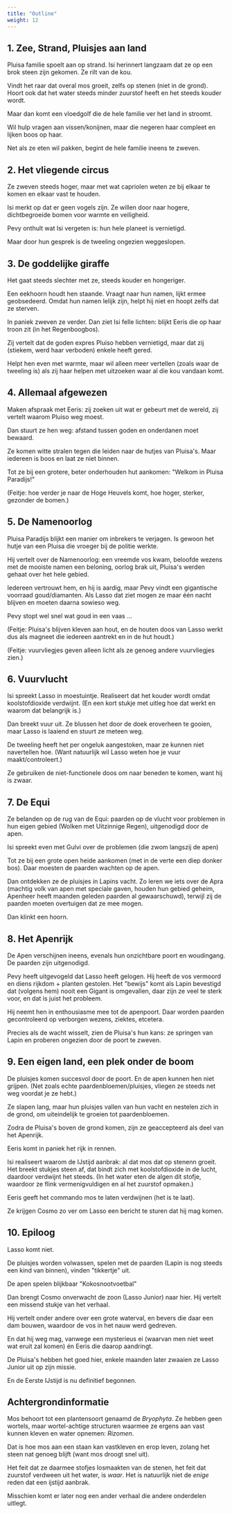 ```yaml
---
title: "Outline"
weight: 12
---
```


## 1. Zee, Strand, Pluisjes aan land

Pluisa familie spoelt aan op strand. Isi herinnert langzaam dat ze op een brok steen zijn gekomen. Ze rilt van de kou.

Vindt het raar dat overal mos groeit, zelfs op stenen (niet in de grond). Hoort ook dat het water steeds minder zuurstof heeft en het steeds kouder wordt.

Maar dan komt een vloedgolf die de hele familie ver het land in stroomt.

Wil hulp vragen aan vissen/konijnen, maar die negeren haar compleet en lijken boos op haar.

Net als ze eten wil pakken, begint de hele familie ineens te zweven.

## 2. Het vliegende circus

Ze zweven steeds hoger, maar met wat capriolen weten ze bij elkaar te komen en elkaar vast te houden.

Isi merkt op dat er geen vogels zijn. Ze willen door naar hogere, dichtbegroeide bomen voor warmte en veiligheid.

Pevy onthult wat Isi vergeten is: hun hele planeet is vernietigd.

Maar door hun gesprek is de tweeling ongezien weggeslopen.

## 3. De goddelijke giraffe

Het gaat steeds slechter met ze, steeds kouder en hongeriger.

Een eekhoorn houdt hen staande. Vraagt naar hun namen, lijkt ermee geobsedeerd. Omdat hun namen lelijk zijn, helpt hij niet en hoopt zelfs dat ze sterven.

In paniek zweven ze verder. Dan ziet Isi felle lichten: blijkt Eeris die op haar troon zit (in het Regenboogbos).

Zij vertelt dat de goden expres Pluiso hebben vernietigd, maar dat zij (stiekem, werd haar verboden) enkele heeft gered.

Helpt hen even met warmte, maar wil alleen meer vertellen (zoals waar de tweeling is) als zij haar helpen met uitzoeken waar al die kou vandaan komt.

## 4. Allemaal afgewezen

Maken afspraak met Eeris: zij zoeken uit wat er gebeurt met de wereld, zij vertelt waarom Pluiso weg moest.

Dan stuurt ze hen weg: afstand tussen goden en onderdanen moet bewaard.

Ze komen witte stralen tegen die leiden naar de hutjes van Pluisa's. Maar iedereen is boos en laat ze niet binnen.

Tot ze bij een grotere, beter onderhouden hut aankomen: "Welkom in Pluisa Paradijs!"

(Feitje: hoe verder je naar de Hoge Heuvels komt, hoe hoger, sterker, gezonder de bomen.)

## 5. De Namenoorlog

Pluisa Paradijs blijkt een manier om inbrekers te verjagen. Is gewoon het hutje van een Pluisa die vroeger bij de politie werkte.

Hij vertelt over de Namenoorlog: een vreemde vos kwam, beloofde wezens met de mooiste namen een beloning, oorlog brak uit, Pluisa's werden gehaat over het hele gebied.

Iedereen vertrouwt hem, en hij is aardig, maar Pevy vindt een gigantische voorraad goud/diamanten. Als Lasso dat ziet mogen ze maar één nacht blijven en moeten daarna sowieso weg.

Pevy stopt wel snel wat goud in een vaas ...

(Feitje: Pluisa's blijven kleven aan hout, en de houten doos van Lasso werkt dus als magneet die iedereen aantrekt en in de hut houdt.)

(Feitje: vuurvliegjes geven alleen licht als ze genoeg andere vuurvliegjes zien.)

## 6. Vuurvlucht
Isi spreekt Lasso in moestuintje. Realiseert dat het kouder wordt omdat koolstofdioxide verdwijnt. (En een kort stukje met uitleg hoe dat werkt en waarom dat belangrijk is.)

Dan breekt vuur uit. Ze blussen het door de doek eroverheen te gooien, maar Lasso is laaiend en stuurt ze meteen weg. 

De tweeling heeft het per ongeluk aangestoken, maar ze kunnen niet navertellen hoe. (Want natuurlijk wil Lasso weten hoe je vuur maakt/controleert.)

Ze gebruiken de niet-functionele doos om naar beneden te komen, want hij is zwaar.

## 7. De Equi

Ze belanden op de rug van de Equi: paarden op de vlucht voor problemen in hun eigen gebied (Wolken met Uitzinnige Regen), uitgenodigd door de apen.

Isi spreekt even met Gulvi over de problemen (die zwom langszij de apen)

Tot ze bij een grote open heide aankomen (met in de verte een diep donker bos). Daar moesten de paarden wachten op de apen.

Dan ontdekken ze de pluisjes in Lapins vacht. Zo leren we iets over de Apra (machtig volk van apen met speciale gaven, houden hun gebied geheim, Apenheer heeft maanden geleden paarden al gewaarschuwd), terwijl zij de paarden moeten overtuigen dat ze mee mogen.

Dan klinkt een hoorn.

## 8. Het Apenrijk

De Apen verschijnen ineens, evenals hun onzichtbare poort en woudingang. De paarden zijn uitgenodigd.

Pevy heeft uitgevogeld dat Lasso heeft gelogen. Hij heeft de vos vermoord en diens rijkdom + planten gestolen. Het "bewijs" komt als Lapin bevestigd dat (volgens hem) nooit een Gigant is omgevallen, daar zijn ze veel te sterk voor, en dat is juist het probleem.

Hij neemt hen in enthousiasme mee tot de apenpoort. Daar worden paarden gecontroleerd op verborgen wezens, ziektes, etcetera.

Precies als de wacht wisselt, zien de Pluisa's hun kans: ze springen van Lapin en proberen ongezien door de poort te zweven.

## 9. Een eigen land, een plek onder de boom

De pluisjes komen succesvol door de poort. En de apen kunnen hen niet grijpen. (Net zoals echte paardenbloemen/pluisjes, vliegen ze steeds net weg voordat je ze hebt.)

Ze slapen lang, maar hun pluisjes vallen van hun vacht en nestelen zich in de grond, om uiteindelijk te groeien tot paardenbloemen.

Zodra de Pluisa's boven de grond komen, zijn ze geaccepteerd als deel van het Apenrijk.

Eeris komt in paniek het rijk in rennen. 

Isi realiseert waarom de IJstijd aanbrak: al dat mos dat op stenenn groeit. Het breekt stukjes steen af, dat bindt zich met koolstofdioxide in de lucht, daardoor verdwijnt het steeds. (In het water eten de algen dit stofje, waardoor ze flink vermenigvuldigen en al het zuurstof opmaken.)

Eeris geeft het commando mos te laten verdwijnen (het is te laat).

Ze krijgen Cosmo zo ver om Lasso een bericht te sturen dat hij mag komen.

## 10. Epiloog

Lasso komt niet.

De pluisjes worden volwassen, spelen met de paarden (Lapin is nog steeds een kind van binnen), vinden "tikkertje" uit.

De apen spelen blijkbaar "Kokosnootvoetbal"

Dan brengt Cosmo onverwacht de zoon (Lasso Junior) naar hier. Hij vertelt een missend stukje van het verhaal.

Hij vertelt onder andere over een grote waterval, en bevers die daar een dam bouwen, waardoor de vos in het nauw werd gedreven.

En dat hij weg mag, vanwege een mysterieus ei (waarvan men niet weet wat eruit zal komen) én Eeris die daarop aandringt.

De Pluisa's hebben het goed hier, enkele maanden later zwaaien ze Lasso Junior uit op zijn missie.

En de Eerste IJstijd is nu definitief begonnen.

## Achtergrondinformatie

Mos behoort tot een plantensoort genaamd de _Bryophyta_. Ze hebben geen wortels, maar wortel-achtige structuren waarmee ze ergens aan vast kunnen kleven en water opnemen: _Rizomen_.

Dat is hoe mos aan een staan kan vastkleven en erop leven, zolang het steen nat genoeg blijft (want mos droogt snel uit).

Het feit dat ze daarmee stofjes losmaakten van de stenen, het feit dat zuurstof verdween uit het water, is _waar_. Het is natuurlijk niet de _enige_ reden dat een ijstijd aanbrak.

Misschien komt er later nog een ander verhaal die andere onderdelen uitlegt.